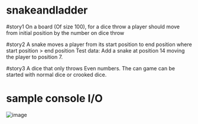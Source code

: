 # snakeandladder

#story1
On a board (Of size 100), for a dice throw a player should
move from initial position by the number on dice throw

#story2
A snake moves a player from its start position to end position
where start position > end position
Test data: Add a snake at position 14 moving the player
to position 7.

#story3
A dice that only throws Even numbers.
The can game can be started with normal dice or crooked
dice.

# sample console I/O

![image](https://user-images.githubusercontent.com/10503329/118162948-fcf7c380-b43e-11eb-97e2-370d75497db9.png)
